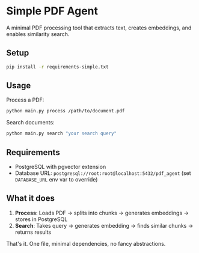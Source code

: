 # Simple PDF Agent

A minimal PDF processing tool that extracts text, creates embeddings, and enables similarity search.

## Setup

```bash
pip install -r requirements-simple.txt
```

## Usage

Process a PDF:

```bash
python main.py process /path/to/document.pdf
```

Search documents:

```bash
python main.py search "your search query"
```

## Requirements

- PostgreSQL with pgvector extension
- Database URL: `postgresql://root:root@localhost:5432/pdf_agent` (set `DATABASE_URL` env var to override)

## What it does

1. **Process**: Loads PDF → splits into chunks → generates embeddings → stores in PostgreSQL
2. **Search**: Takes query → generates embedding → finds similar chunks → returns results

That's it. One file, minimal dependencies, no fancy abstractions.

